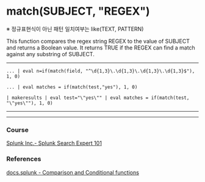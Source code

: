 # match(SUBJECT, "REGEX")

※ 정규표현식이 아닌 패턴 일치여부는 like(TEXT, PATTERN)

This function compares the regex string REGEX to the value of SUBJECT and returns a Boolean value. It returns TRUE if the REGEX can find a match against any substring of SUBJECT.

---

```
... | eval n=if(match(field, "^\d{1,3}\.\d{1,3}\.\d{1,3}\.\d{1,3}$"), 1, 0)
```
```
... | eval matches = if(match(test,"yes"), 1, 0)
```
```
| makeresults | eval test="\"yes\"" | eval matches = if(match(test, "\"yes\""), 1, 0)
```


---
---

### Course
[Splunk Inc.- Splunk Search Expert 101](https://www.coursera.org/learn/splunk-search-expert-101)
### References

[docs.splunk - Comparison and Conditional functions](https://docs.splunk.com/Documentation/Splunk/8.2.6/SearchReference/ConditionalFunctions)